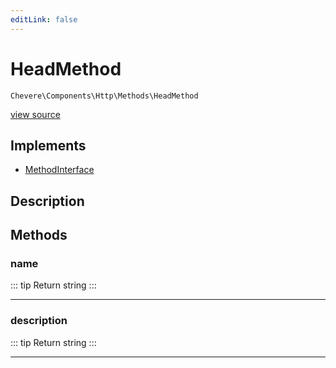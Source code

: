 ```yaml
---
editLink: false
---
```


# HeadMethod

`Chevere\Components\Http\Methods\HeadMethod`

[view source](https://github.com/chevere/chevere/blob/master/src/Chevere/Components/Http/Methods/HeadMethod.php)

## Implements

- [MethodInterface](../../../Interfaces/Http/MethodInterface.md)

## Description



## Methods

### name

::: tip Return
string
:::

---

### description

::: tip Return
string
:::

---
